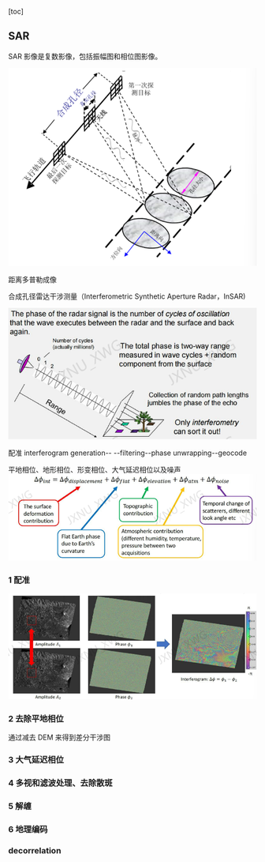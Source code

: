 [toc]

## SAR

SAR 影像是复数影像，包括振幅图和相位图影像。

![1695346435628](image/index/1695346435628.png)

距离多普勒成像

合成孔径雷达干涉测量（Interferometric Synthetic Aperture Radar，InSAR)

![1695374610451](image/index/1695374610451.png)

配准 interferogram generation--
--filtering--phase unwrapping--geocode

平地相位、地形相位、形变相位、大气延迟相位以及噪声
![1695351130370](image/index/1695351130370.png)

### 1 配准

![1695352523425](image/index/1695352523425.png)

### 2 去除平地相位

通过减去 DEM 来得到差分干涉图

### 3 大气延迟相位

### 4 多视和滤波处理、去除散斑

### 5 解缠

### 6 地理编码

### decorrelation
